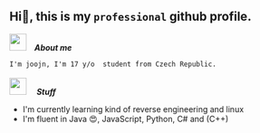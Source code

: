 ## Hi👋, this is my `professional` github profile.

<img src="https://media.giphy.com/media/ObNTw8Uzwy6KQ/giphy.gif" width="30px">&emsp;***About me***

`I'm joojn, I'm 17 y/o  student from Czech Republic.`
<br><br>
<img src="https://media.giphy.com/media/xT77Y1T0zY1gR5qe5O/giphy.gif" width="30px" sty> &emsp;***Stuff***

- I'm currently learning kind of reverse engineering and linux
- I'm fluent in Java 😍, JavaScript, Python, C# and (C++)
